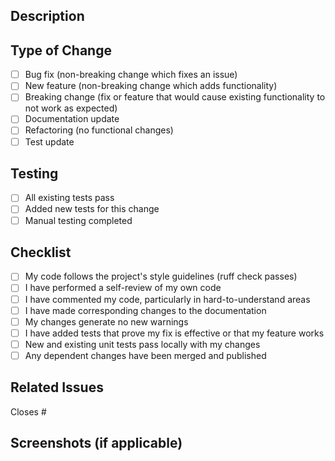 ## Description
<!-- Describe your changes in detail -->

## Type of Change
<!-- Mark with an 'x' the relevant option(s) -->
- [ ] Bug fix (non-breaking change which fixes an issue)
- [ ] New feature (non-breaking change which adds functionality)
- [ ] Breaking change (fix or feature that would cause existing functionality to not work as expected)
- [ ] Documentation update
- [ ] Refactoring (no functional changes)
- [ ] Test update

## Testing
<!-- Describe the tests you ran and/or added -->
- [ ] All existing tests pass
- [ ] Added new tests for this change
- [ ] Manual testing completed

## Checklist
- [ ] My code follows the project's style guidelines (ruff check passes)
- [ ] I have performed a self-review of my own code
- [ ] I have commented my code, particularly in hard-to-understand areas
- [ ] I have made corresponding changes to the documentation
- [ ] My changes generate no new warnings
- [ ] I have added tests that prove my fix is effective or that my feature works
- [ ] New and existing unit tests pass locally with my changes
- [ ] Any dependent changes have been merged and published

## Related Issues
<!-- Link to related issues, if any -->
Closes #

## Screenshots (if applicable)
<!-- Add screenshots if relevant -->
